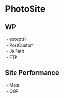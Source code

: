 # PhotoSite  

## WP  
・except()                                                                        　  　　                                                                                             　　                                                     
・PostCustom  
・Js Path  
・FTP

## Site Performance
・Meta  
・OGP
